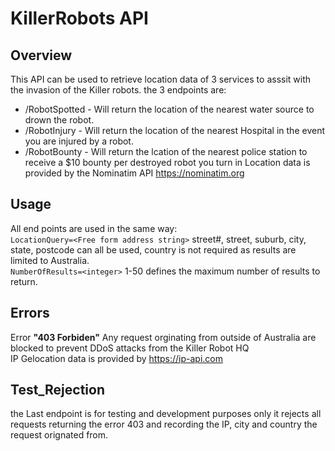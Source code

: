 # KillerRobots API

## Overview
This API can be used to retrieve location data of 3 services to asssit with the invasion of the Killer robots. the 3 endpoints are:
* /RobotSpotted - Will return the location of the nearest water source to drown the robot.
* /RobotInjury - Will return the location of the nearest Hospital in the event you are injured by a robot.
* /RobotBounty - Will return the lcation of the nearest police station to receive a $10 bounty per destroyed robot you turn in
Location data is provided by the Nominatim API https://nominatim.org

## Usage
All end points are used in the same way:<br />
`LocationQuery=<Free form address string>` street#, street, suburb, city, state, postcode can all be used, country is not required as results are limited to Australia.<br />
`NumberOfResults=<integer>` 1-50 defines the maximum number of results to return.<br />

## Errors
Error **"403 Forbiden"** Any request orginating from outside of Australia are blocked to prevent DDoS attacks from the Killer Robot HQ<br />
IP Gelocation data is provided by https://ip-api.com

## Test_Rejection
the Last endpoint is for testing and development purposes only it rejects all requests returning the error 403 and recording the IP, city and country the request orignated from.


